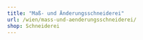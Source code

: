 ```yaml
---
title: "Maß- und Änderungsschneiderei"
url: /wien/mass-und-aenderungsschneiderei/
shop: Schneiderei
---
```

